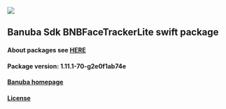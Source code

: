 [![](https://www.banuba.com/hubfs/Banuba_November2018/Images/Banuba%20SDK.png)](https://docs.banuba.com/face-ar-sdk-v1/ios/ios_overview)

## Banuba Sdk BNBFaceTrackerLite swift package

#### About packages see [HERE](https://docs.banuba.com/face-ar-sdk-v1/ios/ios_packages)

#### Package version: **1.11.1-70-g2e0f1ab74e**

#### **[Banuba homepage](https://banuba.com)**

#### **[License](https://www.banuba.com/terms)**
